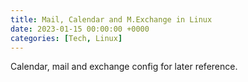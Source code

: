 ```yaml
---
title: Mail, Calendar and M.Exchange in Linux
date: 2023-01-15 00:00:00 +0000
categories: [Tech, Linux]
---
```


Calendar, mail and exchange config for later reference.